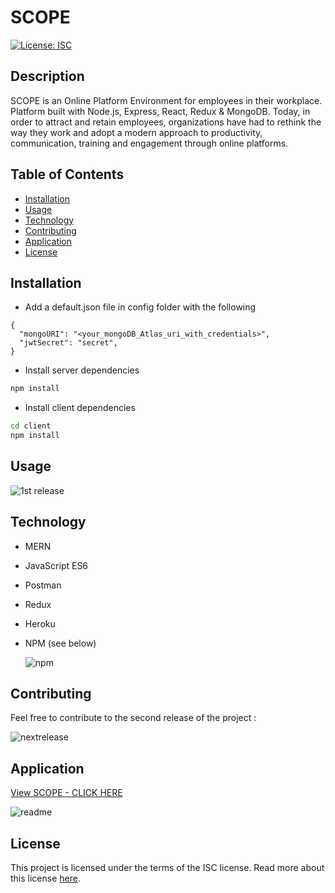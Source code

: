 # SCOPE

[![License: ISC](https://img.shields.io/badge/License-ISC-blue.svg)](https://opensource.org/licenses/ISC)

## Description

SCOPE is an Online Platform Environment for employees in their workplace.
Platform built with Node.js, Express, React, Redux & MongoDB.
Today, in order to attract and retain employees, organizations have had to rethink the way they work and adopt a modern approach to productivity, communication, training and engagement through online platforms.

## Table of Contents

- [Installation](#installation)
- [Usage](#usage)
- [Technology](#technology)
- [Contributing](#contributing)
- [Application](#application)
- [License](#license)

## Installation

- Add a default.json file in config folder with the following

```
{
  "mongoURI": "<your_mongoDB_Atlas_uri_with_credentials>",
  "jwtSecret": "secret",
}
```

- Install server dependencies

```bash
npm install
```

- Install client dependencies

```bash
cd client
npm install
```

## Usage

![1st release](https://user-images.githubusercontent.com/64518932/96361207-70aa4a00-1156-11eb-8e04-16c691c443e2.JPG)

## Technology

- MERN
- JavaScript ES6
- Postman
- Redux
- Heroku
- NPM (see below)

  ![npm](https://user-images.githubusercontent.com/64518932/96361257-b9fa9980-1156-11eb-9d6c-92bdb4465297.JPG)

## Contributing

Feel free to contribute to the second release of the project :

![nextrelease](https://user-images.githubusercontent.com/64518932/96361641-0c898500-115a-11eb-835c-62d3a0438d85.JPG)

## Application

[View SCOPE - CLICK HERE](https://scope-mase.herokuapp.com/)

![readme](https://user-images.githubusercontent.com/64518932/96361677-4fe3f380-115a-11eb-838c-15ac3e08864d.JPG)

## License

This project is licensed under the terms of the ISC license. Read more about this license [here](https://opensource.org/licenses/ISC).
